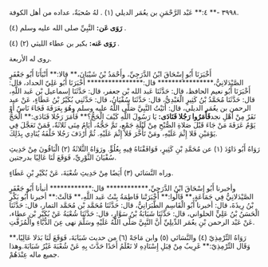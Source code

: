 ٣٩٩٨ -** ٤:** عَبْد الرَّحْمَنِ بن يعُمَر الديلي (١) . لهُ صُحبَةٌ، عداده من أهل الكوفة.

**رَوَى عَن:** النَّبِيِّ صلى الله عليه وسلم (٤) .

**رَوَى عَنه:** بكير بن عطاء الليثي (٢) (٤) .

روى له الأربعة.

أَخْبَرَنَا أَبُو إِسْحَاقَ ابْنُ الدَّرَجِيِّ، وأَحْمَدُ بْنُ شَيْبَانَ،** قالا:** أَنْبَأَنَا أَبُو جَعْفَرٍ الصَّيْدَلانِيُّ،**************** قال:**************** أَخْبَرَنَا أَبُو عَلِيّ الحداد، قال: أَخْبَرَنَا أَبُو نعيم الحافظ، قال: حَدَّثَنَا عَبد الله بْن جعفر، قال: حَدَّثَنَا إسماعيل بْن عَبد اللَّهِ، قال: حَدَّثَنَا مُحَمَّدُ بْنُ كَثِيرٍ الْعَبْدِيُّ، قال: حَدَّثَنَا سُفْيَانُ، قال: حَدَّثَنِي بُكَيْرُ بْنُ عَطَاءٍ، عَنْ عبد الرحمن بن يعُمَر الديلي، قال: أَتَيْتُ النَّبِيَّ صَلَّى اللَّهُ عليه وسلم وهُوَ بِعَرَفَةَ فَجَاءَ نَاسٌ أَوْ نَفَرٌ مِنْ أَهْلِ نجد**فَأَمَرُوا رَجُلا فَنَادَى:** يَا رَسُولَ اللَّهِ كَيْفَ الْحَجُّ؟** فَأَمَرَ رَجُلا فَنَادَى:** الْحَجُّ يَوْمُ عَرَفَةَ مَنْ جَاءَ قَبْلَ صَلاةِ الصُّبْحِ مِنْ لَيْلَةِ جَمْعٍ، تَمَّ حَجُّهُ، أَيَامُ مِنَى ثَلاثَةٌ، فَمَنْ تَعَجَّلَ فِي يَوْمَيْنِ فَلا إِثْمَ عَلَيْهِ، ومَنْ تَأَخَّرَ فَلا إِثْمَ عَلَيْهِ. ثُمَّ أَرْدَفَ رَجُلا خَلْفَهُ يُنَادِي بِذَلِكَ.

رَوَاهُ أَبُو دَاوُدَ (١) عن مُحَمَّدِ بْنِ كَثِيرٍ، فَوَافَقْنَاهُ فِيهِ بِعُلُوٍّ. ورَوَاهُ الثَّلاثَةُ (٢) الْبَاقُونَ مِنْ حَدِيثِ سُفْيَانَ الثَّوْرِيِّ، فَوَقَعَ لَنَا عَالِيًا بدرجتين.

وراه النَّسَائي (٣) أَيَضًا مِنْ حَدِيثِ شُعْبَةَ، عَنْ بُكَيْرِ بْنِ عَطَاءٍ.

وأخبرنا أَبُو إِسْحَاقَ ابْنُ الدَّرَجِيِّ،************ قال:************ أنبأنا أَبُو جَعْفَرٍ الصَّيْدَلانِيُّ فِي جَمَاعَةٍ،** قَالُوا:** أَخْبَرَتْنا فَاطِمَةُ بِنْتُ عَبد اللَّهِ،** قَالَتْ:** أخبرنا أَبُو بَكْرِ بْنُ رِيذَةَ، قال: أخبرنا أَبُو الْقَاسِمِ الطَّبَرَانِيُّ، قال: حَدَّثَنَا مُحَمَّد بْن مُحَمَّد التمار، قال: حَدَّثَنَا الْحَسَنُ بْنُ عَلِيٍّ الحلواني، قال: حَدَّثَنَا شَبَابَةُ بْنُ سَوَّارٍ، قال: حَدَّثَنَا شُعْبَةُ عَنْ بُكَيْرِ بْن عطاء، عَنْ عَبْد الرحمن بْنِ يعُمَر الدِّيلِيِّ أَنَّ النَّبِيَّ صَلَّى اللَّهُ عَلَيْهِ وسَلَّمَ نهى عِنَ الدُّبَّاءِ والْمُزَفَّتِ.

رَوَاهُ التِّرْمِذِيّ (٤) والنَّسَائي (٥) وابن مَاجَهْ (٦) من حديث شَبَابَةَ، فَوَقَعَ لَنَا بَدَلا عَالِيًا،** وَقَال التِّرْمِذِيّ:** غَرِيبٌ مِنْ قِبَلِ إِسْنَادِهِ لا نَعْلَمُ أَحَدًا حَدَّثَ بِهِ عَنْ شُعْبَةَ غَيْرُ شَبَابَةَ.وهذا جميع ماله عِنْدَهُمْ.